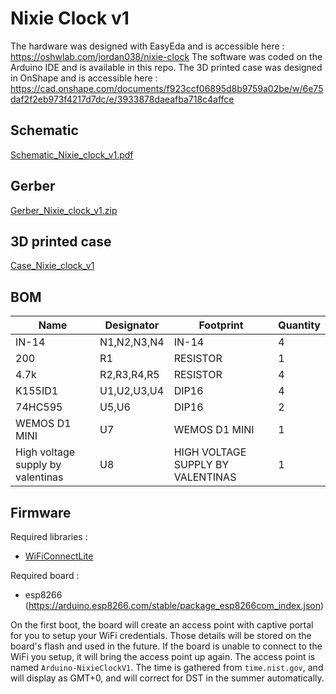 # Nixie Clock v1

The hardware was designed with EasyEda and is accessible here : https://oshwlab.com/jordan038/nixie-clock
The software was coded on the Arduino IDE and is available in this repo.
The 3D printed case was designed in OnShape and is accessible here : https://cad.onshape.com/documents/f923ccf06895d8b9759a02be/w/6e75daf2f2eb973f4217d7dc/e/3933878daeafba718c4affce

## Schematic
[Schematic_Nixie_clock_v1.pdf](https://github.com/jordanpenard/NixieClock/raw/main/Schematic_Nixie_clock_v1.pdf)

## Gerber
[Gerber_Nixie_clock_v1.zip](https://github.com/jordanpenard/NixieClock/raw/main/Gerber_Nixie_clock_v1.zip)

## 3D printed case
[Case_Nixie_clock_v1](https://www.thingiverse.com/thing:5468544)

## BOM
|Name                             |Designator |Footprint                        |Quantity|
|---------------------------------|-----------|---------------------------------|--------|
|IN-14                            |N1,N2,N3,N4|IN-14                            |4       |
|200                              |R1         |RESISTOR                         |1       |
|4.7k                             |R2,R3,R4,R5|RESISTOR                         |4       |
|K155ID1                          |U1,U2,U3,U4|DIP16                            |4       |
|74HC595                          |U5,U6      |DIP16                            |2       |
|WEMOS D1 MINI                    |U7         |WEMOS D1 MINI                    |1       |
|High voltage supply by valentinas|U8         |HIGH VOLTAGE SUPPLY BY VALENTINAS|1       |

## Firmware
Required libraries :
- [WiFiConnectLite](https://github.com/mrfaptastic/WiFiConnectLite)

Required board :
- esp8266 (https://arduino.esp8266.com/stable/package_esp8266com_index.json)

On the first boot, the board will create an access point with captive portal for you to setup your WiFi credentials. Those details will be stored on the board's flash and used in the future. If the board is unable to connect to the WiFi you setup, it will bring the access point up again. The access point is named `Arduino-NixieClockV1`.
The time is gathered from `time.nist.gov`, and will display as GMT+0, and will correct for DST in the summer automatically.

